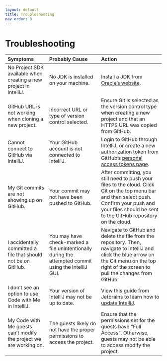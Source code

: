 ```yaml
---
layout: default
title: Troubleshooting
nav_order: 8
---
```


# Troubleshooting

<!-- {: .no_toc } -->

<!-- ## Responsive type scale -->

<!-- Just the Docs uses a responsive type scale that shifts depending on the viewport size. -->

| Symptoms              | Probably Cause                   | Action                        |
|:----------------------|:---------------------------------|:------------------------------|
| No Project SDK available when creating a new project in IntelliJ.   | No JDK is installed on your machine. | Install a JDK from [Oracle’s website](https://www.oracle.com/java/technologies/downloads/).|
| GitHub URL is not working when cloning a new project.  | Incorrect URL or type of version control selected.| Ensure Git is selected as the version control type when creating a new project and that an HTTPS URL was copied from GitHub. |
| Cannot connect to GitHub via IntelliJ.  | Your GitHub account is not connected to IntelliJ. | Login to GitHub through IntelliJ, or create a new authorization token from GitHub’s [personal access tokens page](https://github.com/settings/tokens).                          |
| My Git commits are not showing up on GitHub.  | Your commit may not have been pushed to GitHub. | After committing, you still need to push your files to the cloud. Click Git on the top menu bar and then select push. Confirm your push and your files should be sent to the GitHub repository on the cloud.|
| I accidentally committed a file that should not be on GitHub. | You may have check-marked a file unintentionally during the attempted commit using the IntelliJ GUI.| Navigate to GitHub and delete the file from the repository. Then, navigate to IntelliJ and click the blue arrow on the Git menu on the top right of the screen to pull the changes from GitHub.|
| I don’t see an option to use Code with Me in IntelliJ.| Your version of IntelliJ may not be up to date. | View this guide from Jetbrains to learn how to [update IntelliJ](https://www.jetbrains.com/help/idea/update.html). |
| My Code with Me guests can’t modify the project we are working on.| The guests likely do not have the proper permissions to access the project.| Ensure that the permissions set for the guests have “Full Access”. Otherwise, guests may not be able to access modify the project.|

<!-- --- -->

<!-- ## Table of contents

{: .no_toc .text-delta }

1. TOC
   {:toc}

---

Just the Docs uses [lunr.js](http://lunrjs.com) to add a client-side search interface powered by a JSON index that Jekyll generates.
All search results are shown in an auto-complete style interface (there is no search results page).
By default, all generated HTML pages are indexed using the following data points:

- Page title
- Page content
- Page URL

## Enable search in configuration

In your site's `_config.yml`, enable search:

```yaml
# Enable or disable the site search
# Supports true (default) or false
search_enabled: true
```

### Search granularity

Pages are split into sections that can be searched individually.
The sections are defined by the headings on the page.
Each section is displayed in a separate search result.

```yaml
# Split pages into sections that can be searched individually
# Supports 1 - 6, default: 2
search.heading_level: 2
```

### Search previews

A search result can contain previews that show where the search words are found in the specific section.

```yaml
# Maximum amount of previews per search result
# Default: 3
search.previews: 3

# Maximum amount of words to display before a matched word in the preview
# Default: 5
search.preview_words_before: 5

# Maximum amount of words to display after a matched word in the preview
# Default: 10
search.preview_words_after: 10
```

### Search tokenizer

The default is for hyphens to separate tokens in search terms:
`gem-based` is equivalent to `gem based`, matching either word.
To allow search for hyphenated words:

```yaml
# Set the search token separator
# Default: /[\s\-/]+/
# Example: enable support for hyphenated search words
search.tokenizer_separator: /[\s/]+/
```

### Display URL in search results

```yaml
# Display the relative url in search results
# Supports true (default) or false
search.rel_url: false
```

### Display search button

The search button displays in the bottom right corner of the screen and triggers the search input when clicked.

```yaml
# Enable or disable the search button that appears in the bottom right corner of every page
# Supports true or false (default)
search.button: true
```

## Hiding pages from search

Sometimes you might have a page that you don't want to be indexed for the search nor to show up in search results, e.g, a 404 page.
To exclude a page from search, add the `search_exclude: true` parameter to the page's YAML front matter:

#### Example

{: .no_toc }

```yaml
---
layout: default
title: Page not found
nav_exclude: true
search_exclude: true
---

```

## Generate search index when used as a gem

If you use Just the Docs as a remote theme, you do not need the following steps.

If you use the theme as a gem, you must initialize the search by running this `rake` command that comes with `just-the-docs`:

```bash
$ bundle exec just-the-docs rake search:init
``` -->

<!-- This command creates the `assets/js/zzzz-search-data.json` file that Jekyll uses to create your search index.
Alternatively, you can create the file manually with [this content]({{ site.github.repository_url }}/blob/main/assets/js/zzzz-search-data.json).
 -->
